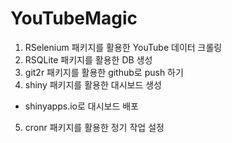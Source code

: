 # YouTubeMagic

1. RSelenium 패키지를 활용한 YouTube 데이터 크롤링
2. RSQLite 패키지를 활용한 DB 생성
3. git2r 패키지를 활용한 github로 push 하기
4. shiny 패키지를 활용한 대시보드 생성
  - shinyapps.io로 대시보드 배포
5. cronr 패키지를 활용한 정기 작업 설정
